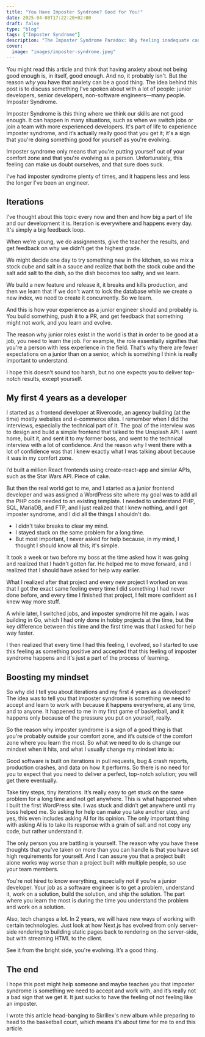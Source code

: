 ```yaml
---
title: "You Have Imposter Syndrome? Good for You!"
date: 2025-04-08T17:22:20+02:00
draft: false
type: "blog"
tags: ["Imposter Syndrome"]
description: "The Imposter Syndrome Paradox: Why feeling inadequate can actually be a good thing, and how to harness it."
cover:
  image: "images/imposter-syndrome.jpeg"
---
```

You might read this article and think that having anxiety about not being good enough is, in itself, good enough. And no, it probably isn't. But the reason *why* you have that anxiety can be a good thing. The idea behind this post is to discuss something I've spoken about with a lot of people: junior developers, senior developers, non-software engineers—many people. Imposter Syndrome.

Imposter Syndrome is this thing where we think our skills are not good enough. It can happen in many situations, such as when we switch jobs or join a team with more experienced developers. It's part of life to experience imposter syndrome, and it’s actually really good that you get it; it's a sign that you're doing something good for yourself as you're evolving.

Imposter syndrome only means that you're putting yourself out of your comfort zone and that you're evolving as a person. Unfortunately, this feeling can make us doubt ourselves, and that sure does suck.

I’ve had imposter syndrome plenty of times, and it happens less and less the longer I've been an engineer.

## **Iterations**

I’ve thought about this topic every now and then and how big a part of life and our development it is. Iteration is everywhere and happens every day. It's simply a big feedback loop.

When we’re young, we do assignments, give the teacher the results, and get feedback on why we didn't get the highest grade.

We might decide one day to try something new in the kitchen, so we mix a stock cube and salt in a sauce and realize that both the stock cube and the salt add salt to the dish, so the dish becomes too salty, and we learn.

We build a new feature and release it, it breaks and kills production, and then we learn that if we don't want to lock the database while we create a new index, we need to create it concurrently. So we learn.

And this is how your experience as a junior engineer should and probably is. You build something, push it to a PR, and get feedback that something might not work, and you learn and evolve.

The reason why junior roles exist in the world is that in order to be good at a job, you need to learn the job. For example, the role essentially signifies that you're a person with less experience in the field. That's why there are fewer expectations on a junior than on a senior, which is something I think is really important to understand.

I hope this doesn't sound too harsh, but no one expects you to deliver top-notch results, except yourself.

## **My first 4 years as a developer**

I started as a frontend developer at Rivercode, an agency building (at the time) mostly websites and e-commerce sites. I remember when I did the interviews, especially the technical part of it. The goal of the interview was to design and build a simple frontend that talked to the Unsplash API. I went home, built it, and sent it to my former boss, and went to the technical interview with a lot of confidence. And the reason why I went there with a lot of confidence was that I knew exactly what I was talking about because it was in my comfort zone.

I’d built a million React frontends using create-react-app and similar APIs, such as the Star Wars API. Piece of cake.

But then the real world got to me, and I started as a junior frontend developer and was assigned a WordPress site where my goal was to add all the PHP code needed to an existing template. I needed to understand PHP, SQL, MariaDB, and FTP, and I just realized that I knew nothing, and I got imposter syndrome, and I did all the things I shouldn't do.

* I didn't take breaks to clear my mind.  
* I stayed stuck on the same problem for a long time.  
* But most important, I never asked for help because, in my mind, I thought I should know all this; it's simple.

It took a week or two before my boss at the time asked how it was going and realized that I hadn't gotten far. He helped me to move forward, and I realized that I should have asked for help way earlier.

What I realized after that project and every new project I worked on was that I got the exact same feeling every time I did something I had never done before, and every time I finished that project, I felt more confident as I knew way more stuff.

A while later, I switched jobs, and imposter syndrome hit me again. I was building in Go, which I had only done in hobby projects at the time, but the key difference between this time and the first time was that I asked for help way faster.

I then realized that every time I had this feeling, I evolved, so I started to use this feeling as something positive and accepted that this feeling of imposter syndrome happens and it's just a part of the process of learning.

## **Boosting my mindset**

So why did I tell you about iterations and my first 4 years as a developer? The idea was to tell you that imposter syndrome is something we need to accept and learn to work with because it happens everywhere, at any time, and to anyone. It happened to me in my first game of basketball, and it happens only because of the pressure you put on yourself, really.

So the reason why imposter syndrome is a sign of a good thing is that you're probably outside your comfort zone, and it’s outside of the comfort zone where you learn the most. So what we need to do is change our mindset when it hits, and what I usually change my mindset into is:

Good software is built on iterations in pull requests, bug & crash reports, production crashes, and data on how it performs. So there is no need for you to expect that you need to deliver a perfect, top-notch solution; you will get there eventually.

Take tiny steps, tiny iterations. It’s really easy to get stuck on the same problem for a long time and not get anywhere. This is what happened when I built the first WordPress site. I was stuck and didn’t get anywhere until my boss helped me. So asking for help can make you take another step, and yes, this even includes asking AI for its opinion. The only important thing with asking AI is to take its response with a grain of salt and not copy any code, but rather understand it.

The only person you are battling is yourself. The reason why you have these thoughts that you've taken on more than you can handle is that you have set high requirements for yourself. And I can assure you that a project built alone works way worse than a project built with multiple people, so use your team members.

You're not hired to know everything, especially not if you're a junior developer. Your job as a software engineer is to get a problem, understand it, work on a solution, build the solution, and ship the solution. The part where you learn the most is during the time you understand the problem and work on a solution.

Also, tech changes a lot. In 2 years, we will have new ways of working with certain technologies. Just look at how Next.js has evolved from only server-side rendering to building static pages back to rendering on the server-side, but with streaming HTML to the client.

See it from the bright side, you're evolving. It’s a good thing.

## **The end**

I hope this post might help someone and maybe teaches you that imposter syndrome is something we need to accept and work with, and it’s really not a bad sign that we get it. It just sucks to have the feeling of not feeling like an imposter.

I wrote this article head-banging to Skrillex's new album while preparing to head to the basketball court, which means it’s about time for me to end this article.

